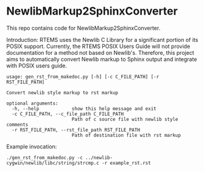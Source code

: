 # NewlibMarkup2SphinxConverter
This repo contains code for NewlibMarkup2SphinxConverter.

Introduction: RTEMS uses the Newlib C Library for a significant portion of its POSIX support. Currently, the RTEMS POSIX Users Guide will not provide documentation for a method not based on Newlib's. Therefore, this project aims to automatically convert Newlib markup to Sphinx output and integrate with POSIX users guide.

```
usage: gen_rst_from_makedoc.py [-h] [-c C_FILE_PATH] [-r RST_FILE_PATH]

Convert newlib style markup to rst markup

optional arguments:
  -h, --help            show this help message and exit
  -c C_FILE_PATH, --c_file_path C_FILE_PATH
                        Path of c source file with newlib style comments
  -r RST_FILE_PATH, --rst_file_path RST_FILE_PATH
                        Path of destination file with rst markup
```

Example invocation:

```
./gen_rst_from_makedoc.py -c ../newlib-cygwin/newlib/libc/string/strcmp.c -r example_rst.rst
```
